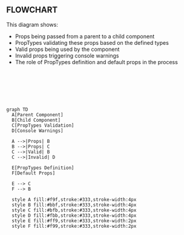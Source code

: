 ## FLOWCHART
This diagram shows:

- Props being passed from a parent to a child component
- PropTypes validating these props based on the defined types
- Valid props being used by the component
- Invalid props triggering console warnings
- The role of PropTypes definition and default props in the process

<br><br><br><br>

```mermaid

graph TD
  A[Parent Component]
  B[Child Component]
  C[PropTypes Validation]
  D[Console Warnings]
  
  A -->|Props| B
  B -->|Props| C
  C -->|Valid| B
  C -->|Invalid| D
  
  E[PropTypes Definition]
  F[Default Props]
  
  E --> C
  F --> B
  
  style A fill:#f9f,stroke:#333,stroke-width:4px
  style B fill:#bbf,stroke:#333,stroke-width:4px
  style C fill:#bfb,stroke:#333,stroke-width:4px
  style D fill:#fbb,stroke:#333,stroke-width:4px
  style E fill:#ff9,stroke:#333,stroke-width:2px
  style F fill:#f99,stroke:#333,stroke-width:2px

  ```